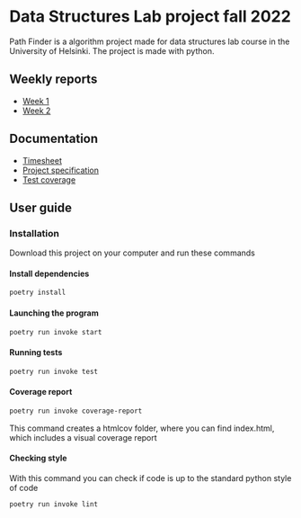 # Data Structures Lab project fall 2022

Path Finder is a algorithm project made for data structures lab course in the University of Helsinki. The project is made with python.

## Weekly reports
- [Week 1](https://github.com/evahteri/Path-Finder/blob/main/documentation/weekly_reports/week1.md)
- [Week 2](https://github.com/evahteri/Path-Finder/blob/main/documentation/weekly_reports/week2.md)

## Documentation
- [Timesheet](https://github.com/evahteri/Path-Finder/blob/main/documentation/timesheet.md)
- [Project specification](https://github.com/evahteri/Path-Finder/blob/main/documentation/specification.md)
- [Test coverage](https://github.com/evahteri/Path-Finder/blob/main/documentation/coverage_report.png)

## User guide

### Installation

Download this project on your computer and run these commands

#### Install dependencies

```bash
poetry install
```
#### Launching the program

```bash
poetry run invoke start
```
#### Running tests

```bash
poetry run invoke test
```

#### Coverage report

```bash
poetry run invoke coverage-report
```
This command creates a htmlcov folder, where you can find index.html, which includes a visual coverage report

#### Checking style

With this command you can check if code is up to the standard python style of code

```bash
poetry run invoke lint
```


